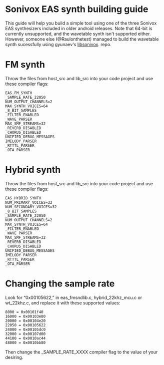 # Sonivox EAS synth building guide
This guide will help you build a simple tool using one of the three Sonivox EAS synthesizers included in older android releases.
Note that 64-bit is currently unsupported, and the wavetable synth isn't supported either. However, someone else (@Raulonthetest) managed to build the wavetable synth sucessfully using gyunaev's [libsonivox](https://github.com/gyunaev/libsonivox). repo.

# FM synth
Throw the files from host_src and lib_src into your code project and use these compiler flags:
```
EAS_FM_SYNTH
_SAMPLE_RATE_22050
NUM_OUTPUT_CHANNELS=2
MAX_SYNTH_VOICES=64
_8_BIT_SAMPLES
_FILTER_ENABLED
_WAVE_PARSER
MAX_SMF_STREAMS=32
_REVERB_DISABLED
_CHORUS_DISABLED
UNIFIED_DEBUG_MESSAGES
IMELODY_PARSER
_RTTTL_PARSER
_OTA_PARSER
```

# Hybrid synth
Throw the files from host_src and lib_src into your code project and use these compiler flags:
```
EAS_HYBRID_SYNTH
NUM_PRIMARY_VOICES=32
NUM_SECONDARY_VOICES=32
_8_BIT_SAMPLES
_SAMPLE_RATE_22050
NUM_OUTPUT_CHANNELS=2
MAX_SYNTH_VOICES=64
_FILTER_ENABLED
_WAVE_PARSER
MAX_SMF_STREAMS=32
_REVERB_DISABLED
_CHORUS_DISABLED
UNIFIED_DEBUG_MESSAGES
IMELODY_PARSER
_RTTTL_PARSER
_OTA_PARSER
```

# Changing the sample rate
Look for “0x00105622,” in
eas_fmsndlib.c, hybrid_22khz_mcu.c or
wt_22khz.c, and replace it with these supported values:

```
8000 = 0x00101f40
16000 = 0x00103e80
20000 = 0x00104e20
22050 = 0x00105622
24000 = 0x00105dc0
32000 = 0x00107d00
44100 = 0x0010ac44
48000 = 0x0010bb80
```
Then change the _SAMPLE_RATE_XXXX compiler flag to the value of your desiring.
